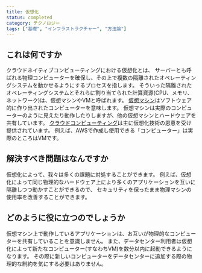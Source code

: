 ```yaml
---
title: 仮想化
status: completed
category: テクノロジー
tags: ["基礎", "インフラストラクチャー", "方法論"]
---
```


## これは何ですか

クラウドネイティブコンピューティングにおける仮想化とは、
サーバーとも呼ばれる物理コンピューターを確保し、その上で複数の隔離されたオペレーティングシステムを動かせるようにするプロセスを指します。
そういった隔離されたオペレーティングシステムとそれらに割り当てられた計算資源(CPU、メモリ、ネットワーク)は、仮想マシンやVMと呼ばれます。
[仮想マシン](/ja/virtual-machine/)はソフトウェア的に作り出されたコンピューターを意味します。
仮想マシンは実際のコンピューターのように見えたり動作したりしますが、他の仮想マシンとハードウェアを共有しています。
[クラウドコンピューティング](/ja/cloud-computing/)は主に仮想化技術の恩恵を受け提供されています。
例えば、AWSで作成し使用できる「コンピューター」は実際のところはVMです。


## 解決すべき問題はなんですか

仮想化によって、我々は多くの課題に対処することができます。
例えば、仮想化によって同じ物理的なハードウェア上により多くのアプリケーションを互いに隔離しつつ動かすことができるので、
セキュリティを保ったまま物理マシンの使用率を改善することができます。

## どのように役に立つのでしょうか

仮想マシン上で動作しているアプリケーションは、お互いが物理的なコンピューターを共有していることを意識しません。
また、データセンター利用者は仮想化によって新たなコンピューター(すなわちVM)を数分以内に起動できるようになります。
その際に新しいコンピューターをデータセンターに追加する際の物理的な制約を気にする必要はありません。
